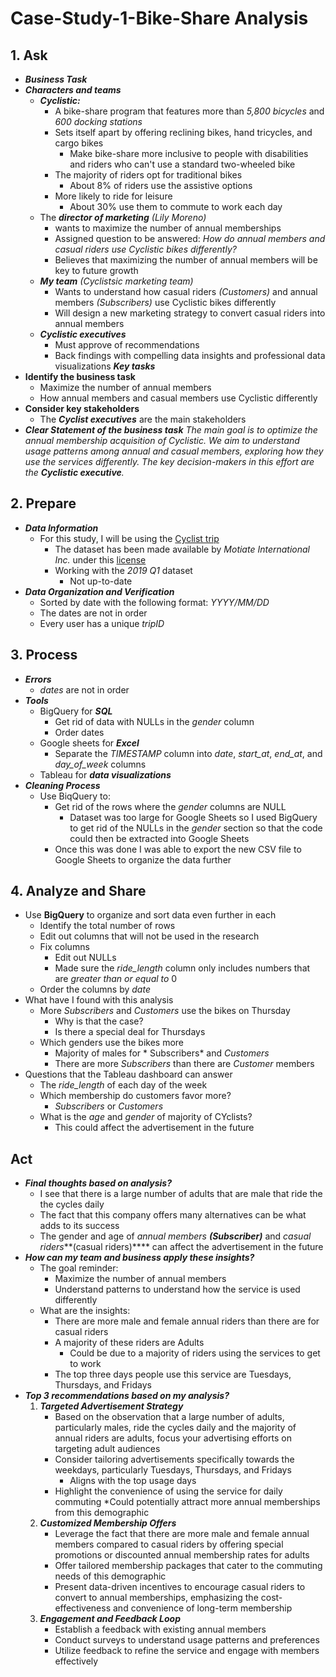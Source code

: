 # Case-Study-1-Bike-Share Analysis
## 1. Ask
* ***Business Task***
 * ***Characters and teams***
    * ***Cyclistic:***
       * A bike-share program that features more than *5,800 bicycles* and *600 docking stations*
       * Sets itself apart by offering reclining bikes, hand tricycles, and cargo bikes
          * Make bike-share more inclusive to people with disabilities and riders who can't use a standard two-wheeled bike
       * The majority of riders opt for traditional bikes
          * About 8% of riders use the assistive options
       *  More likely to ride for leisure
          * About 30% use them to commute to work each day
    * The ***director of marketing*** *(Lily Moreno)*
      * wants to maximize the number of annual memberships
       * Assigned question to be answered: *How do annual members and casual riders use Cyclistic bikes differently?*
        * Believes that maximizing the number of annual members will be key to future growth
    * ***My team*** *(Cyclistsic marketing team)*
        * Wants to understand how casual riders *(Customers)* and annual members *(Subscribers)* use Cyclistic bikes differently
        * Will design a new marketing strategy to convert casual riders into annual members
    * ***Cyclistic executives***
        * Must approve of recommendations
        * Back findings with compelling data insights and professional data visualizations ***Key tasks***
* **Identify the business task**
    * Maximize the number of annual members
    * How annual members and casual members use Cyclistic differently
* **Consider key stakeholders**
    * The ***Cyclist executives*** are the main stakeholders
* ***Clear Statement of the business task***
    *The main goal is to optimize the annual membership acquisition of Cyclistic. We aim to understand usage patterns among annual and casual members, exploring how they use the services differently. The key decision-makers in this effort are the **Cyclistic executive**.*

## 2. Prepare
* ***Data Information***
    * For this study, I will be using the [Cyclist trip](https://divvy-tripdata.s3.amazonaws.com/index.html)
        * The dataset has been made available by *Motiate International Inc.* under this [license](https://divvybikes.com/data-license-agreement)
        * Working with the *2019 Q1* dataset
            * Not up-to-date
* ***Data Organization and Verification***
    * Sorted by date with the following format: *YYYY/MM/DD*
    * The dates are not in order
    * Every user has a unique *tripID*

## 3. Process
* ***Errors***
   * *dates* are not in order
* ***Tools***
   * BigQuery for ***SQL***
      * Get rid of data with NULLs in the *gender* column
      * Order dates
   * Google sheets for ***Excel***
      * Separate the *TIMESTAMP* column into *date*, *start_at*, *end_at*, and *day_of_week* columns
   * Tableau for ***data visualizations***
* ***Cleaning Process***
   * Use BiqQuery to:
      * Get rid of the rows where the *gender* columns are NULL
         * Dataset was too large for Google Sheets so I used BigQuery to get rid of the NULLs in the *gender* section so that the code could then be extracted into Google Sheets
     * Once this was done I was able to export the new CSV file to Google Sheets to organize the data further

## 4. Analyze and Share
* Use **BigQuery** to organize and sort data even further in each
   * Identify the total number of rows
   * Edit out columns that will not be used in the research
   * Fix columns
      * Edit out NULLs
      * Made sure the *ride_length* column only includes numbers that are *greater than or equal to* 0
    * Order the columns by *date*
* What have I found with this analysis
   * More *Subscribers* and *Customers* use the bikes on Thursday
      * Why is that the case?
      * Is there a special deal for Thursdays
   * Which genders use the bikes more
     * Majority of males for * Subscribers* and *Customers*
     * There are more *Subscribers* than there are *Customer* members
* Questions that the Tableau dashboard can answer
   * The *ride_length* of each day of the week
   * Which membership do customers favor more?
      * *Subscribers* or *Customers*
   * What is the *age* and *gender* of majority of CYclists?
      * This could affect the advertisement in the future

## Act
* ***Final thoughts based on analysis?***
     * I see that there is a large number of adults that are male that ride the the cycles daily
     * The fact that this company offers many alternatives can be what adds to its success
     * The gender and age of *annual members ***(Subscriber)**** and *casual riders***(casual riders)**** can affect the advertisement in the future
* ***How can my team and business apply these insights?***
     * The goal reminder:
          * Maximize the number of annual members
          * Understand patterns to understand how the service is used differently
     * What are the insights:
          * There are more male and female annual riders than there are for casual riders
          * A majority of these riders are Adults
               * Could be due to a majority of riders using the services to get to work
          * The top three days people use this service are Tuesdays, Thursdays, and Fridays
* ***Top 3 recommendations based on my analysis?***
     1. ***Targeted Advertisement Strategy***
           * Based on the observation that a large number of adults, particularly males, ride the cycles daily and the majority of annual riders are adults, focus your advertising efforts on targeting adult audiences
           * Consider tailoring advertisements specifically towards the weekdays, particularly Tuesdays, Thursdays, and Fridays
                * Aligns with the top usage days
           * Highlight the convenience of using the service for daily commuting
                *Could potentially attract more annual memberships from this demographic
     2. ***Customized Membership Offers***
           * Leverage the fact that there are more male and female annual members compared to casual riders by offering special promotions or discounted annual membership rates for adults
           * Offer tailored membership packages that cater to the commuting needs of this demographic
           * Present data-driven incentives to encourage casual riders to convert to annual memberships, emphasizing the cost-effectiveness and convenience of long-term membership
  3. ***Engagement and Feedback Loop***
        * Establish a feedback with existing annual members
        * Conduct surveys to understand usage patterns and preferences
        * Utilize feedback to refine the service and engage with members effectively
